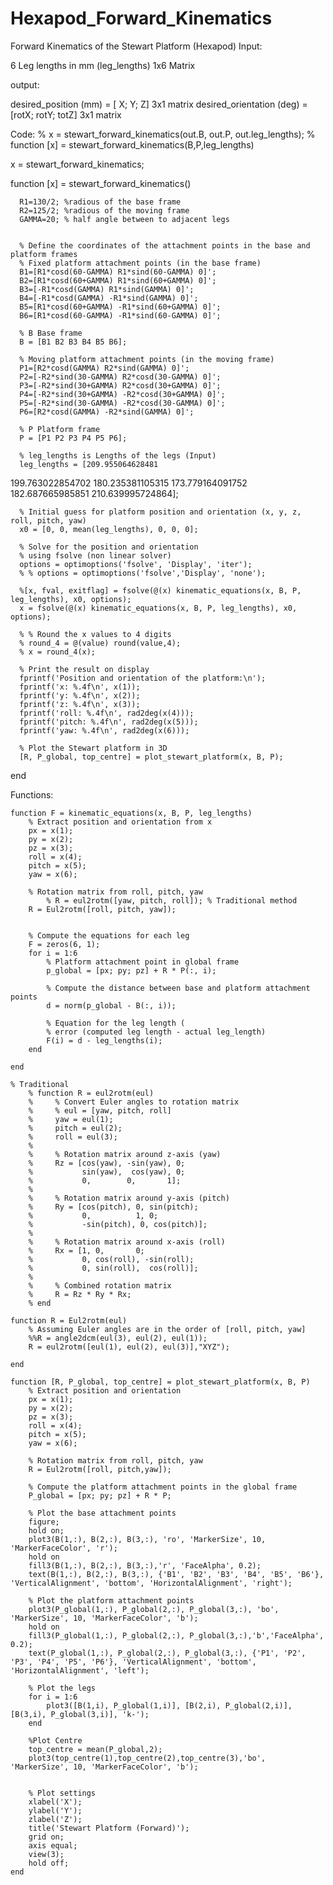 # Hexapod_Forward_Kinematics

Forward Kinematics of the Stewart Platform (Hexapod)
Input:

  6 Leg lengths  in mm (leg_lengths) 1x6 Matrix
  
output:

  desired_position (mm)   = [ X; Y; Z] 3x1 matrix
  desired_orientation (deg)  = [rotX; rotY; totZ] 3x1 matrix

Code:
  % x = stewart_forward_kinematics(out.B, out.P, out.leg_lengths);
  % function [x] = stewart_forward_kinematics(B,P,leg_lengths)
  
  x = stewart_forward_kinematics;
  
  function [x] = stewart_forward_kinematics()
       
      R1=130/2; %radious of the base frame
      R2=125/2; %radious of the moving frame
      GAMMA=20; % half angle between to adjacent legs
      
      
      % Define the coordinates of the attachment points in the base and platform frames
      % Fixed platform attachment points (in the base frame)
      B1=[R1*cosd(60-GAMMA) R1*sind(60-GAMMA) 0]'; 
      B2=[R1*cosd(60+GAMMA) R1*sind(60+GAMMA) 0]'; 
      B3=[-R1*cosd(GAMMA) R1*sind(GAMMA) 0]'; 
      B4=[-R1*cosd(GAMMA) -R1*sind(GAMMA) 0]'; 
      B5=[R1*cosd(60+GAMMA) -R1*sind(60+GAMMA) 0]'; 
      B6=[R1*cosd(60-GAMMA) -R1*sind(60-GAMMA) 0]'; 
      
      % B Base frame
      B = [B1 B2 B3 B4 B5 B6];
      
      % Moving platform attachment points (in the moving frame)
      P1=[R2*cosd(GAMMA) R2*sind(GAMMA) 0]';
      P2=[-R2*sind(30-GAMMA) R2*cosd(30-GAMMA) 0]';
      P3=[-R2*sind(30+GAMMA) R2*cosd(30+GAMMA) 0]';
      P4=[-R2*sind(30+GAMMA) -R2*cosd(30+GAMMA) 0]';
      P5=[-R2*sind(30-GAMMA) -R2*cosd(30-GAMMA) 0]';
      P6=[R2*cosd(GAMMA) -R2*sind(GAMMA) 0]';
      
      % P Platform frame
      P = [P1 P2 P3 P4 P5 P6];
      
      % leg_lengths is Lengths of the legs (Input)
      leg_lengths = [209.955064628481
  199.763022854702
  180.235381105315
  173.779164091752
  182.687665985851
  210.639995724864];
      
      % Initial guess for platform position and orientation (x, y, z, roll, pitch, yaw)
      x0 = [0, 0, mean(leg_lengths), 0, 0, 0];
      
      % Solve for the position and orientation 
      % using fsolve (non linear solver)
      options = optimoptions('fsolve', 'Display', 'iter');
      % % options = optimoptions('fsolve','Display', 'none');
  
      %[x, fval, exitflag] = fsolve(@(x) kinematic_equations(x, B, P, leg_lengths), x0, options);
      x = fsolve(@(x) kinematic_equations(x, B, P, leg_lengths), x0, options);
      
      % % Round the x values to 4 digits
      % round_4 = @(value) round(value,4);
      % x = round_4(x);
  
      % Print the result on display
      fprintf('Position and orientation of the platform:\n');
      fprintf('x: %.4f\n', x(1));
      fprintf('y: %.4f\n', x(2));
      fprintf('z: %.4f\n', x(3));
      fprintf('roll: %.4f\n', rad2deg(x(4)));
      fprintf('pitch: %.4f\n', rad2deg(x(5)));
      fprintf('yaw: %.4f\n', rad2deg(x(6)));
      
      % Plot the Stewart platform in 3D
      [R, P_global, top_centre] = plot_stewart_platform(x, B, P);
  end
  
Functions:

    function F = kinematic_equations(x, B, P, leg_lengths)
        % Extract position and orientation from x
        px = x(1);
        py = x(2);
        pz = x(3);
        roll = x(4);
        pitch = x(5);
        yaw = x(6);
        
        % Rotation matrix from roll, pitch, yaw
            % R = eul2rotm([yaw, pitch, roll]); % Traditional method
        R = Eul2rotm([roll, pitch, yaw]);
        
        
        % Compute the equations for each leg
        F = zeros(6, 1);
        for i = 1:6
            % Platform attachment point in global frame
            p_global = [px; py; pz] + R * P(:, i);
            
            % Compute the distance between base and platform attachment points
            d = norm(p_global - B(:, i));
            
            % Equation for the leg length (
            % error (computed leg length - actual leg_length)
            F(i) = d - leg_lengths(i);
        end
        
    end
    
    % Traditional 
        % function R = eul2rotm(eul)
        %     % Convert Euler angles to rotation matrix
        %     % eul = [yaw, pitch, roll]
        %     yaw = eul(1);
        %     pitch = eul(2);
        %     roll = eul(3);
        % 
        %     % Rotation matrix around z-axis (yaw)
        %     Rz = [cos(yaw), -sin(yaw), 0;
        %           sin(yaw),  cos(yaw), 0;
        %           0,        0,       1];
        % 
        %     % Rotation matrix around y-axis (pitch)
        %     Ry = [cos(pitch), 0, sin(pitch);
        %           0,          1, 0;
        %           -sin(pitch), 0, cos(pitch)];
        % 
        %     % Rotation matrix around x-axis (roll)
        %     Rx = [1, 0,       0;
        %           0, cos(roll), -sin(roll);
        %           0, sin(roll),  cos(roll)];
        % 
        %     % Combined rotation matrix
        %     R = Rz * Ry * Rx;
        % end
    
    function R = Eul2rotm(eul)
        % Assuming Euler angles are in the order of [roll, pitch, yaw]
        %%R = angle2dcm(eul(3), eul(2), eul(1));
        R = eul2rotm([eul(1), eul(2), eul(3)],"XYZ");
    
    end
    
    function [R, P_global, top_centre] = plot_stewart_platform(x, B, P)
        % Extract position and orientation
        px = x(1);
        py = x(2);
        pz = x(3);
        roll = x(4);
        pitch = x(5);
        yaw = x(6);
        
        % Rotation matrix from roll, pitch, yaw
        R = Eul2rotm([roll, pitch,yaw]);
        
        % Compute the platform attachment points in the global frame
        P_global = [px; py; pz] + R * P;
        
        % Plot the base attachment points
        figure;
        hold on;
        plot3(B(1,:), B(2,:), B(3,:), 'ro', 'MarkerSize', 10, 'MarkerFaceColor', 'r');
        hold on
        fill3(B(1,:), B(2,:), B(3,:),'r', 'FaceAlpha', 0.2);
        text(B(1,:), B(2,:), B(3,:), {'B1', 'B2', 'B3', 'B4', 'B5', 'B6'}, 'VerticalAlignment', 'bottom', 'HorizontalAlignment', 'right');
    
        % Plot the platform attachment points
        plot3(P_global(1,:), P_global(2,:), P_global(3,:), 'bo', 'MarkerSize', 10, 'MarkerFaceColor', 'b');
        hold on
        fill3(P_global(1,:), P_global(2,:), P_global(3,:),'b','FaceAlpha', 0.2);
        text(P_global(1,:), P_global(2,:), P_global(3,:), {'P1', 'P2', 'P3', 'P4', 'P5', 'P6'}, 'VerticalAlignment', 'bottom', 'HorizontalAlignment', 'left');
    
        % Plot the legs
        for i = 1:6
            plot3([B(1,i), P_global(1,i)], [B(2,i), P_global(2,i)], [B(3,i), P_global(3,i)], 'k-');
        end
    
        %Plot Centre
        top_centre = mean(P_global,2);
        plot3(top_centre(1),top_centre(2),top_centre(3),'bo', 'MarkerSize', 10, 'MarkerFaceColor', 'b');
        
        
        % Plot settings
        xlabel('X');
        ylabel('Y');
        zlabel('Z');
        title('Stewart Platform (Forward)');
        grid on;
        axis equal;
        view(3);
        hold off;
    end
    
